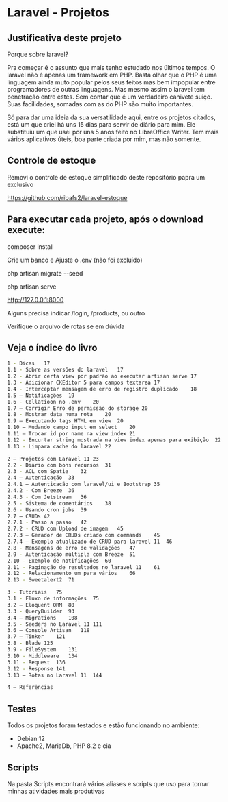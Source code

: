 # Laravel - Projetos

## Justificativa deste projeto

Porque sobre laravel?

Pra começar é o assunto que mais tenho estudado nos últimos tempos. O laravel não é apenas um framework em PHP. Basta olhar que o PHP é uma linguagem ainda muto popular pelos seus feitos mas bem impopular entre programadores de outras linguagens. Mas mesmo assim o laravel tem penetração entre estes. Sem contar que é um verdadeiro canivete suiço. Suas facilidades, somadas com as do PHP são muito importantes.

Só para dar uma ideia da sua versatilidade aqui, entre os projetos citados, está um que criei há uns 15 dias para servir de diário para mim. Ele substituiu um que usei por uns 5 anos feito no LibreOffice Writer. Tem mais vários aplicativos úteis, boa parte criada por mim, mas não somente.

## Controle de estoque
Removi o controle de estoque simplificado deste repositório papra um exclusivo

https://github.com/ribafs2/laravel-estoque

## Para executar cada projeto, após o download execute:

composer install

Crie  um banco e Ajuste o .env (não foi excluído)

php artisan migrate --seed

php artisan serve

http://127.0.0.1:8000

Alguns precisa indicar /login, /products, ou outro

Verifique o arquivo de rotas se em dúvida

## Veja o índice do livro
```sh
1 - Dicas	17
1.1 - Sobre as versões do laravel	17
1.2 - Abrir certa view por padrão ao executar artisan serve	17
1.3 - Adicionar CKEditor 5 para campos textarea	17
1.4 - Interceptar mensagem de erro de registro duplicado	18
1.5 – Notificações	19
1.6 - Collatioon no .env	20
1.7 – Corrigir Erro de permissão do storage	20
1.8 - Mostrar data numa rota	20
1.9 – Executando tags HTML em view	20
1.10 – Mudando campo input em select	20
1.11 – Trocar id por name na view index	21
1.12 - Encurtar string mostrada na view index apenas para exibição	22
1.13 - Limpara cache do laravel	22

2 – Projetos com Laravel 11	23
2.2 - Diário com bons recursos	31
2.3 - ACL com Spatie	32
2.4 – Autenticação	33
2.4.1 – Autenticação com laravel/ui e Bootstrap	35
2.4.2 - Com Breeze	36
2.4.3 - Com Jetstream	36
2.5 - Sistema de comentários	38
2.6 - Usando cron jobs	39
2.7 – CRUDs	42
2.7.1 - Passo a passo	42
2.7.2 - CRUD com Upload de imagem	45
2.7.3 – Gerador de CRUDs criado com commands	45
2.7.4 – Exemplo atualizado de CRUD para laravel 11	46
2.8 - Mensagens de erro de validações	47
2.9 - Autenticação múltipla com Breeze	51
2.10 - Exemplo de notificações	60
2.11 - Paginação de resultados no laravel 11	61
2.12 - Relacionamento um para vários	66
2.13 - Sweetalert2	71

3 - Tutoriais	75
3.1 - Fluxo de informações	75
3.2 – Eloquent ORM	80
3.3 - QueryBuilder	93
3.4 – Migrations	108
3.5 - Seeders no Laravel 11	111
3.6 – Console Artisan	118
3.7 – Tinker	121
3.8 - Blade	125
3.9 - FileSystem	131
3.10 - Middleware	134
3.11 - Request	136
3.12 - Response	141
3.13 – Rotas no Laravel 11	144

4 – Referências
```
## Testes

Todos os projetos foram testados e estão funcionando no ambiente:

- Debian 12
- Apache2, MariaDb, PHP 8.2 e cia

## Scripts
Na pasta Scripts encontrará vários aliases e scripts que uso para tornar minhas atividades mais produtivas


